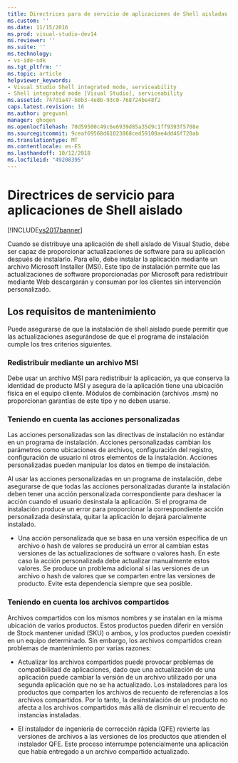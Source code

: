 ```yaml
---
title: Directrices para de servicio de aplicaciones de Shell aisladas | Documentos de Microsoft
ms.custom: ''
ms.date: 11/15/2016
ms.prod: visual-studio-dev14
ms.reviewer: ''
ms.suite: ''
ms.technology:
- vs-ide-sdk
ms.tgt_pltfrm: ''
ms.topic: article
helpviewer_keywords:
- Visual Studio Shell integrated mode, serviceability
- Shell integrated mode [Visual Studio], serviceability
ms.assetid: 747d1a47-b8b3-4e8b-93c0-768724be48f2
caps.latest.revision: 16
ms.author: gregvanl
manager: ghogen
ms.openlocfilehash: 70d59500c49c6e6939d85a35d9c1ff9393f5708e
ms.sourcegitcommit: 9ceaf69568d61023868ced59108ae4dd46f720ab
ms.translationtype: MT
ms.contentlocale: es-ES
ms.lasthandoff: 10/12/2018
ms.locfileid: "49208395"
---
```

# <a name="servicing-guidelines-for-isolated-shell-applications"></a>Directrices de servicio para aplicaciones de Shell aislado
[!INCLUDE[vs2017banner](../includes/vs2017banner.md)]

Cuando se distribuye una aplicación de shell aislado de Visual Studio, debe ser capaz de proporcionar actualizaciones de software para su aplicación después de instalarlo. Para ello, debe instalar la aplicación mediante un archivo Microsoft Installer (MSI). Este tipo de instalación permite que las actualizaciones de software proporcionadas por Microsoft para redistribuir mediante Web descargarán y consuman por los clientes sin intervención personalizado.  
  
## <a name="servicing-requirements"></a>Los requisitos de mantenimiento  
 Puede asegurarse de que la instalación de shell aislado puede permitir que las actualizaciones asegurándose de que el programa de instalación cumple los tres criterios siguientes.  
  
### <a name="redistribute-by-using-an-msi"></a>Redistribuir mediante un archivo MSI  
 Debe usar un archivo MSI para redistribuir la aplicación, ya que conserva la identidad de producto MSI y asegura de la aplicación tiene una ubicación física en el equipo cliente. Módulos de combinación (archivos .msm) no proporcionan garantías de este tipo y no deben usarse.  
  
### <a name="accounting-for-custom-actions"></a>Teniendo en cuenta las acciones personalizadas  
 Las acciones personalizadas son las directivas de instalación no estándar en un programa de instalación. Acciones personalizadas cambian los parámetros como ubicaciones de archivos, configuración del registro, configuración de usuario ni otros elementos de la instalación. Acciones personalizadas pueden manipular los datos en tiempo de instalación.  
  
 Al usar las acciones personalizadas en un programa de instalación, debe asegurarse de que todas las acciones personalizadas durante la instalación deben tener una acción personalizada correspondiente para deshacer la acción cuando el usuario desinstala la aplicación. Si el programa de instalación produce un error para proporcionar la correspondiente acción personalizada desinstala, quitar la aplicación lo dejará parcialmente instalado.  
  
-   Una acción personalizada que se basa en una versión específica de un archivo o hash de valores se producirá un error al cambian estas versiones de las actualizaciones de software o valores hash. En este caso la acción personalizada debe actualizar manualmente estos valores. Se produce un problema adicional si las versiones de un archivo o hash de valores que se comparten entre las versiones de producto. Evite esta dependencia siempre que sea posible.  
  
### <a name="accounting-for-shared-files"></a>Teniendo en cuenta los archivos compartidos  
 Archivos compartidos con los mismos nombres y se instalan en la misma ubicación de varios productos. Estos productos pueden diferir en versión de Stock mantener unidad (SKU) o ambos, y los productos pueden coexistir en un equipo determinado. Sin embargo, los archivos compartidos crean problemas de mantenimiento por varias razones:  
  
-   Actualizar los archivos compartidos puede provocar problemas de compatibilidad de aplicaciones, dado que una actualización de una aplicación puede cambiar la versión de un archivo utilizado por una segunda aplicación que no se ha actualizado. Los instaladores para los productos que comparten los archivos de recuento de referencias a los archivos compartidos. Por lo tanto, la desinstalación de un producto no afecta a los archivos compartidos más allá de disminuir el recuento de instancias instaladas.  
  
-   El instalador de ingeniería de corrección rápida (QFE) revierte las versiones de archivos a las versiones de los productos que atienden el instalador QFE. Este proceso interrumpe potencialmente una aplicación que había entregado a un archivo compartido actualizado.

